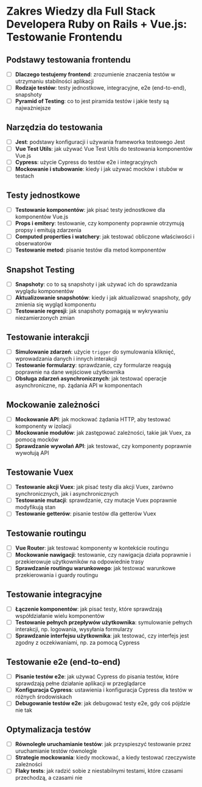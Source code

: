 # Zakres Wiedzy dla Full Stack Developera Ruby on Rails + Vue.js: Testowanie Frontendu

## Podstawy testowania frontendu
- [ ] **Dlaczego testujemy frontend**: zrozumienie znaczenia testów w utrzymaniu stabilności aplikacji
- [ ] **Rodzaje testów**: testy jednostkowe, integracyjne, e2e (end-to-end), snapshoty
- [ ] **Pyramid of Testing**: co to jest piramida testów i jakie testy są najważniejsze

## Narzędzia do testowania
- [ ] **Jest**: podstawy konfiguracji i używania frameworka testowego Jest
- [ ] **Vue Test Utils**: jak używać Vue Test Utils do testowania komponentów Vue.js
- [ ] **Cypress**: użycie Cypress do testów e2e i integracyjnych
- [ ] **Mockowanie i stubowanie**: kiedy i jak używać mocków i stubów w testach

## Testy jednostkowe
- [ ] **Testowanie komponentów**: jak pisać testy jednostkowe dla komponentów Vue.js
- [ ] **Props i emitery**: testowanie, czy komponenty poprawnie otrzymują propsy i emitują zdarzenia
- [ ] **Computed properties i watchery**: jak testować obliczone właściwości i obserwatorów
- [ ] **Testowanie metod**: pisanie testów dla metod komponentów

## Snapshot Testing
- [ ] **Snapshoty**: co to są snapshoty i jak używać ich do sprawdzania wyglądu komponentów
- [ ] **Aktualizowanie snapshotów**: kiedy i jak aktualizować snapshoty, gdy zmienia się wygląd komponentu
- [ ] **Testowanie regresji**: jak snapshoty pomagają w wykrywaniu niezamierzonych zmian

## Testowanie interakcji
- [ ] **Simulowanie zdarzeń**: użycie `trigger` do symulowania kliknięć, wprowadzania danych i innych interakcji
- [ ] **Testowanie formularzy**: sprawdzanie, czy formularze reagują poprawnie na dane wejściowe użytkownika
- [ ] **Obsługa zdarzeń asynchronicznych**: jak testować operacje asynchroniczne, np. żądania API w komponentach

## Mockowanie zależności
- [ ] **Mockowanie API**: jak mockować żądania HTTP, aby testować komponenty w izolacji
- [ ] **Mockowanie modułów**: jak zastępować zależności, takie jak Vuex, za pomocą mocków
- [ ] **Sprawdzanie wywołań API**: jak testować, czy komponenty poprawnie wywołują API

## Testowanie Vuex
- [ ] **Testowanie akcji Vuex**: jak pisać testy dla akcji Vuex, zarówno synchronicznych, jak i asynchronicznych
- [ ] **Testowanie mutacji**: sprawdzanie, czy mutacje Vuex poprawnie modyfikują stan
- [ ] **Testowanie getterów**: pisanie testów dla getterów Vuex

## Testowanie routingu
- [ ] **Vue Router**: jak testować komponenty w kontekście routingu
- [ ] **Mockowanie nawigacji**: testowanie, czy nawigacja działa poprawnie i przekierowuje użytkowników na odpowiednie trasy
- [ ] **Sprawdzanie routingu warunkowego**: jak testować warunkowe przekierowania i guardy routingu

## Testowanie integracyjne
- [ ] **Łączenie komponentów**: jak pisać testy, które sprawdzają współdziałanie wielu komponentów
- [ ] **Testowanie pełnych przepływów użytkownika**: symulowanie pełnych interakcji, np. logowania, wysyłania formularzy
- [ ] **Sprawdzanie interfejsu użytkownika**: jak testować, czy interfejs jest zgodny z oczekiwaniami, np. za pomocą Cypress

## Testowanie e2e (end-to-end)
- [ ] **Pisanie testów e2e**: jak używać Cypress do pisania testów, które sprawdzają pełne działanie aplikacji w przeglądarce
- [ ] **Konfiguracja Cypress**: ustawienia i konfiguracja Cypress dla testów w różnych środowiskach
- [ ] **Debugowanie testów e2e**: jak debugować testy e2e, gdy coś pójdzie nie tak

## Optymalizacja testów
- [ ] **Równoległe uruchamianie testów**: jak przyspieszyć testowanie przez uruchamianie testów równolegle
- [ ] **Strategie mockowania**: kiedy mockować, a kiedy testować rzeczywiste zależności
- [ ] **Flaky tests**: jak radzić sobie z niestabilnymi testami, które czasami przechodzą, a czasami nie
